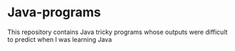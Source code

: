 # Java-programs
This repository contains Java tricky programs whose outputs were difficult to predict when I was learning Java
